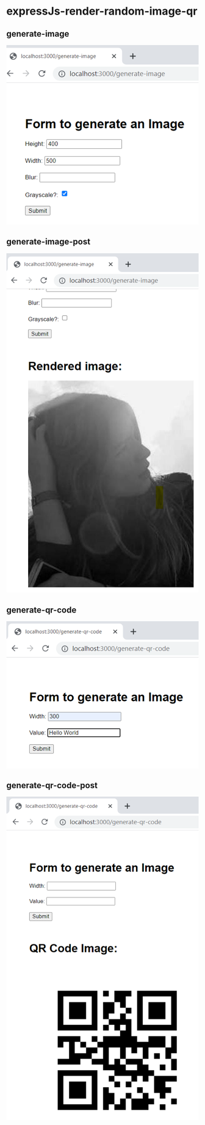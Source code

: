 # expressJs-render-random-image-qr

## generate-image
![alt text](https://github.com/josearangoj/expressJs-render-random-image-qr/blob/main/generate-image.png)

## generate-image-post
![alt text](https://github.com/josearangoj/expressJs-render-random-image-qr/blob/main/generate-image-post.png)

## generate-qr-code
![alt text](https://github.com/josearangoj/expressJs-render-random-image-qr/blob/main/generate-qr-code.png)

## generate-qr-code-post
![alt text](https://github.com/josearangoj/expressJs-render-random-image-qr/blob/main/generate-qr-code-post.png)

